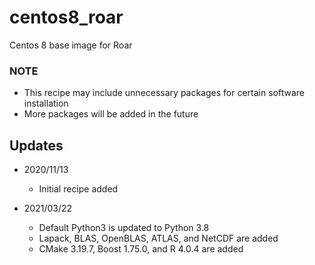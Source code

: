 # centos8_roar
Centos 8 base image for Roar

### NOTE ###
- This recipe may include unnecessary packages for certain software installation  
- More packages will be added in the future

## Updates ##
- 2020/11/13  
  - Initial recipe added

- 2021/03/22  
  - Default Python3 is updated to Python 3.8
  - Lapack, BLAS, OpenBLAS, ATLAS, and NetCDF are added
  - CMake 3.19.7, Boost 1.75.0, and R 4.0.4 are added

